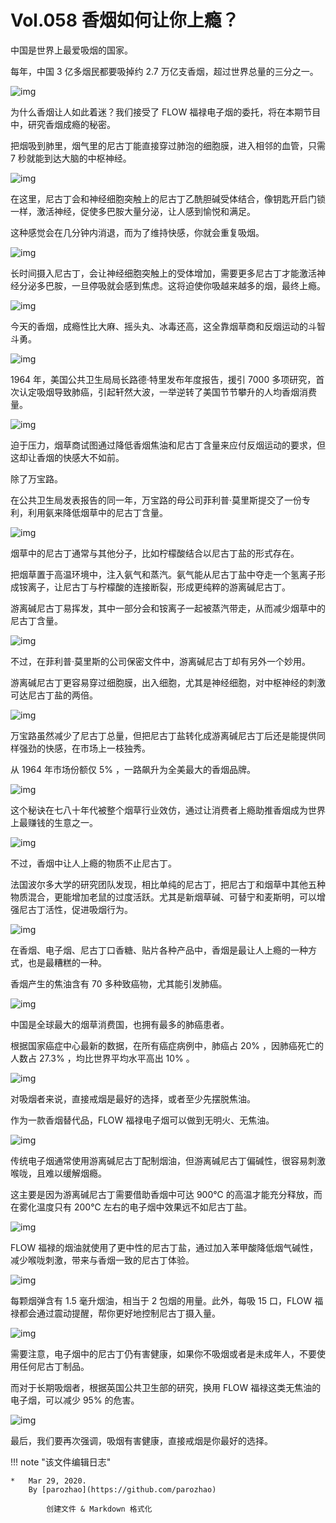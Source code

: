 # Vol.058 香烟如何让你上瘾？

中国是世界上最爱吸烟的国家。

每年，中国 3 亿多烟民都要吸掉约 2.7 万亿支香烟，超过世界总量的三分之一。

![img](https://mmbiz.qpic.cn/mmbiz_gif/U6yRaDu1NaZekzSdFph85ZvMvMvIeicFOHNd0bdpcdiaDsVk4dbMCgWMGyplpiaSpVkvyaWFQorHNMTI940Vz1Neg/640?wx_fmt=gif&tp=webp&wxfrom=5&wx_lazy=1)

为什么香烟让人如此着迷？我们接受了 FLOW 福禄电子烟的委托，将在本期节目中，研究香烟成瘾的秘密。

把烟吸到肺里，烟气里的尼古丁能直接穿过肺泡的细胞膜，进入相邻的血管，只需 7 秒就能到达大脑的中枢神经。

![img](https://mmbiz.qpic.cn/mmbiz_gif/U6yRaDu1NaZekzSdFph85ZvMvMvIeicFOFQAbFgIvP3C9ibB1ia5qYP64icf2BMI0OwrHk66ib1BUpolDgfmE5EcickQ/640?wx_fmt=gif&tp=webp&wxfrom=5&wx_lazy=1)

在这里，尼古丁会和神经细胞突触上的尼古丁乙酰胆碱受体结合，像钥匙开启门锁一样，激活神经，促使多巴胺大量分泌，让人感到愉悦和满足。

这种感觉会在几分钟内消退，而为了维持快感，你就会重复吸烟。

![img](https://mmbiz.qpic.cn/mmbiz_gif/U6yRaDu1NaZekzSdFph85ZvMvMvIeicFO6dktzaAjMe53zo6GDwibXUwjLFLs6dNT8icLKZa9ZCQQ3JOyY46J8VYw/640?wx_fmt=gif&tp=webp&wxfrom=5&wx_lazy=1)

长时间摄入尼古丁，会让神经细胞突触上的受体增加，需要更多尼古丁才能激活神经分泌多巴胺，一旦停吸就会感到焦虑。这将迫使你吸越来越多的烟，最终上瘾。

![img](https://mmbiz.qpic.cn/mmbiz_gif/U6yRaDu1NaZekzSdFph85ZvMvMvIeicFOISLPEUyebNNBhH9zvo7cYHPfkhQmianzh5Jyr2TUvmYZDA3plS1WAvA/640?wx_fmt=gif&tp=webp&wxfrom=5&wx_lazy=1)

今天的香烟，成瘾性比大麻、摇头丸、冰毒还高，这全靠烟草商和反烟运动的斗智斗勇。

![img](https://mmbiz.qpic.cn/mmbiz_png/U6yRaDu1NaZekzSdFph85ZvMvMvIeicFOnKLItCjpArkTYLSHlYxhFiaPjoriaZ76ranj16g7LavcrrTHkr67zaOQ/640?wx_fmt=png&tp=webp&wxfrom=5&wx_lazy=1&wx_co=1)

1964 年，美国公共卫生局局长路德·特里发布年度报告，援引 7000 多项研究，首次认定吸烟导致肺癌，引起轩然大波，一举逆转了美国节节攀升的人均香烟消费量。

![img](https://mmbiz.qpic.cn/mmbiz_gif/U6yRaDu1NaZekzSdFph85ZvMvMvIeicFO84Vaq2hQfzBv4rbYJsETxw9e7GrwxJ4hu1XhslvLO4eSgrSt5LboZg/640?wx_fmt=gif&tp=webp&wxfrom=5&wx_lazy=1)

迫于压力，烟草商试图通过降低香烟焦油和尼古丁含量来应付反烟运动的要求，但这却让香烟的快感大不如前。

除了万宝路。

在公共卫生局发表报告的同一年，万宝路的母公司菲利普·莫里斯提交了一份专利，利用氨来降低烟草中的尼古丁含量。

![img](https://mmbiz.qpic.cn/mmbiz_gif/U6yRaDu1NaZekzSdFph85ZvMvMvIeicFOpMaPKuMnK82vhJ82Dxiac8icDgdRoSkbC88nIbhf5W978DDb551tTuWQ/640?wx_fmt=gif&tp=webp&wxfrom=5&wx_lazy=1)

烟草中的尼古丁通常与其他分子，比如柠檬酸结合以尼古丁盐的形式存在。

把烟草置于高温环境中，注入氨气和蒸汽。氨气能从尼古丁盐中夺走一个氢离子形成铵离子，让尼古丁与柠檬酸的连接断裂，形成更纯粹的游离碱尼古丁。

游离碱尼古丁易挥发，其中一部分会和铵离子一起被蒸汽带走，从而减少烟草中的尼古丁含量。

![img](https://mmbiz.qpic.cn/mmbiz_gif/U6yRaDu1NaZekzSdFph85ZvMvMvIeicFOTrGGcdhDxKhnluTXJ5hRj3JkicqK0OxK3ZrdGcqIib7TMBd1UbPDYTUw/640?wx_fmt=gif&tp=webp&wxfrom=5&wx_lazy=1)

不过，在菲利普·莫里斯的公司保密文件中，游离碱尼古丁却有另外一个妙用。

游离碱尼古丁更容易穿过细胞膜，出入细胞，尤其是神经细胞，对中枢神经的刺激可达尼古丁盐的两倍。

![img](https://mmbiz.qpic.cn/mmbiz_gif/U6yRaDu1NaZekzSdFph85ZvMvMvIeicFOFKXll0FR9w586W1aAkwILpJial1OW3UtLeOTwNl2n2s5uNyXUFv8MvQ/640?wx_fmt=gif&tp=webp&wxfrom=5&wx_lazy=1)

万宝路虽然减少了尼古丁总量，但把尼古丁盐转化成游离碱尼古丁后还是能提供同样强劲的快感，在市场上一枝独秀。

从 1964 年市场份额仅 5% ，一路飙升为全美最大的香烟品牌。

![img](https://mmbiz.qpic.cn/mmbiz_png/U6yRaDu1NaZekzSdFph85ZvMvMvIeicFO9T1aibXkkvptRGDURfREtm6Fbp1XvknShxoQ7DiaxGm7EtlcQNegZADA/640?wx_fmt=png&tp=webp&wxfrom=5&wx_lazy=1&wx_co=1)

这个秘诀在七八十年代被整个烟草行业效仿，通过让消费者上瘾助推香烟成为世界上最赚钱的生意之一。

![img](https://mmbiz.qpic.cn/mmbiz_gif/U6yRaDu1NaZekzSdFph85ZvMvMvIeicFO8CXrbW9BlM0Iyicep1Pb5e96y0nz9jmibbE2TUZ3EsFRibxpyAxhib4XtA/640?wx_fmt=gif&tp=webp&wxfrom=5&wx_lazy=1)

不过，香烟中让人上瘾的物质不止尼古丁。

法国波尔多大学的研究团队发现，相比单纯的尼古丁，把尼古丁和烟草中其他五种物质混合，更能增加老鼠的过度活跃。尤其是新烟草碱、可替宁和麦斯明，可以增强尼古丁活性，促进吸烟行为。

![img](https://mmbiz.qpic.cn/mmbiz_gif/U6yRaDu1NaZekzSdFph85ZvMvMvIeicFOGQ4Zy0fBRCpHwialoLibvYdbJaKFAY0tvSdl3jnZXdEx4U9Q6OAPoRUQ/640?wx_fmt=gif&tp=webp&wxfrom=5&wx_lazy=1)

在香烟、电子烟、尼古丁口香糖、贴片各种产品中，香烟是最让人上瘾的一种方式，也是最糟糕的一种。

香烟产生的焦油含有 70 多种致癌物，尤其能引发肺癌。

![img](https://mmbiz.qpic.cn/mmbiz_gif/U6yRaDu1NaZekzSdFph85ZvMvMvIeicFO4xTAcs0ibkq7OzMqgpuYRkT4hvJANicPgvMX3OKdwEa2ibhMib8KH9rCEQ/640?wx_fmt=gif&tp=webp&wxfrom=5&wx_lazy=1)

中国是全球最大的烟草消费国，也拥有最多的肺癌患者。

根据国家癌症中心最新的数据，在所有癌症病例中，肺癌占 20% ，因肺癌死亡的人数占 27.3% ，均比世界平均水平高出 10% 。

![img](https://mmbiz.qpic.cn/mmbiz_gif/U6yRaDu1NaZekzSdFph85ZvMvMvIeicFOQSc59xXN1pFz4ILQHvMQ6AibWXksKNhAiaUNQMD75msV2tk6AqOGHNfw/640?wx_fmt=gif&tp=webp&wxfrom=5&wx_lazy=1)

对吸烟者来说，直接戒烟是最好的选择，或者至少先摆脱焦油。

作为一款香烟替代品，FLOW 福禄电子烟可以做到无明火、无焦油。

![img](https://mmbiz.qpic.cn/mmbiz_png/U6yRaDu1NaZekzSdFph85ZvMvMvIeicFOY4wAPVo8ZMmRDazDNZcTKjI3wlrA5P0vpeYeeMaAXM04LGGAeaAAXw/640?wx_fmt=png&tp=webp&wxfrom=5&wx_lazy=1&wx_co=1)

传统电子烟通常使用游离碱尼古丁配制烟油，但游离碱尼古丁偏碱性，很容易刺激喉咙，且难以缓解烟瘾。

这主要是因为游离碱尼古丁需要借助香烟中可达 900℃ 的高温才能充分释放，而在雾化温度只有 200℃ 左右的电子烟中效果远不如尼古丁盐。

![img](https://mmbiz.qpic.cn/mmbiz_gif/U6yRaDu1NaZekzSdFph85ZvMvMvIeicFO5y3CVfwb7ia5UaLmuLYojnnEibEvlwIUrOaJsKUIQxe2XyeJsZqJdArA/640?wx_fmt=gif&tp=webp&wxfrom=5&wx_lazy=1)

FLOW 福禄的烟油就使用了更中性的尼古丁盐，通过加入苯甲酸降低烟气碱性，减少喉咙刺激，带来与香烟一致的尼古丁体验。

![img](https://mmbiz.qpic.cn/mmbiz_gif/U6yRaDu1NaZekzSdFph85ZvMvMvIeicFOGK6LFLMPOCSLy0AMQeIWywjypKfEJkkzFZic2U8Fn7CUq2bnEgVep9A/640?wx_fmt=gif&tp=webp&wxfrom=5&wx_lazy=1)

每颗烟弹含有 1.5 毫升烟油，相当于 2 包烟的用量。此外，每吸 15 口，FLOW 福禄都会通过震动提醒，帮你更好地控制尼古丁摄入量。

![img](https://mmbiz.qpic.cn/mmbiz_gif/U6yRaDu1NaZekzSdFph85ZvMvMvIeicFO48vrs0icf8y3SpEgx7t4dCA5mUPwRKTAXPdzx5Yk2N9VHatPGtEwTOg/640?wx_fmt=gif&tp=webp&wxfrom=5&wx_lazy=1)

需要注意，电子烟中的尼古丁仍有害健康，如果你不吸烟或者是未成年人，不要使用任何尼古丁制品。

而对于长期吸烟者，根据英国公共卫生部的研究，换用 FLOW 福禄这类无焦油的电子烟，可以减少 95% 的危害。

![img](https://mmbiz.qpic.cn/mmbiz_gif/U6yRaDu1NaZekzSdFph85ZvMvMvIeicFOIre2QEg4SuSGzUX2y3HCIVibRlUHPqvaG0GqCoR7uD7hqRibJXdDPObQ/640?wx_fmt=gif&tp=webp&wxfrom=5&wx_lazy=1)

最后，我们要再次强调，吸烟有害健康，直接戒烟是你最好的选择。

!!! note "该文件编辑日志"

	* 	Mar 29, 2020.
		By [parozhao](https://github.com/parozhao)
	
			创建文件 & Markdown 格式化
